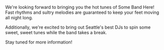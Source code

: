 We're looking forward to bringing you the hot tunes of Some Band Here! Fast rhythms and sultry melodies are guaranteed to keep your feet moving all night long.

Additionally, we're excited to bring out Seattle's best DJs to spin some sweet, sweet tunes while the band takes a break.

Stay tuned for more information!
